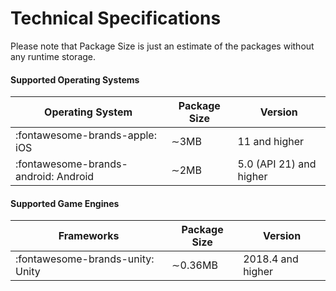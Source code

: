 # Technical Specifications

Please note that Package Size is just an estimate of the packages without any runtime storage.

#### Supported Operating Systems

| Operating System                       | Package Size | Version                 |
| -------------------------------------- | ------------ | ----------------------- |
| :fontawesome-brands-apple: iOS         | ∼3MB        | 11 and higher           |
| :fontawesome-brands-android: Android   | ∼2MB        | 5.0 (API 21) and higher |

#### Supported Game Engines

| Frameworks                               | Package Size | Version             |
| ---------------------------------------- | ------------ |---------------------|
| :fontawesome-brands-unity: Unity         | ∼0.36MB      | 2018.4 and higher |
